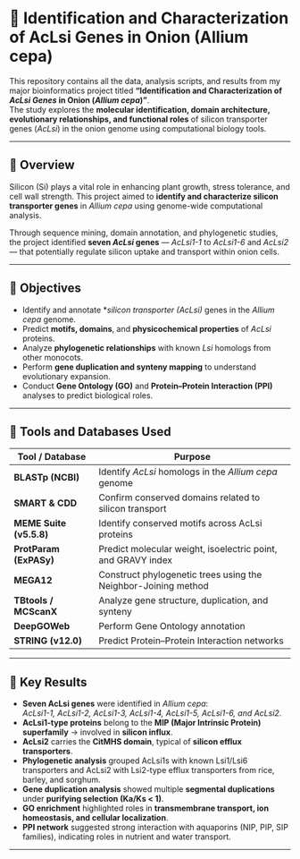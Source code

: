 # 🧬 Identification and Characterization of AcLsi Genes in Onion (Allium cepa)

This repository contains all the data, analysis scripts, and results from my major bioinformatics project titled **“Identification and Characterization of *AcLsi Genes* in Onion (*Allium cepa*)”**.  
The study explores the **molecular identification, domain architecture, evolutionary relationships, and functional roles** of silicon transporter genes (*AcLsi*) in the onion genome using computational biology tools.

---

## 🌱 Overview

Silicon (Si) plays a vital role in enhancing plant growth, stress tolerance, and cell wall strength. This project aimed to **identify and characterize silicon transporter genes** in *Allium cepa* using genome-wide computational analysis.

Through sequence mining, domain annotation, and phylogenetic studies, the project identified **seven *AcLsi* genes** — *AcLsi1-1* to *AcLsi1-6* and *AcLsi2* — that potentially regulate silicon uptake and transport within onion cells.

---

## 🎯 Objectives

- Identify and annotate **silicon transporter (*AcLsi)** genes in the *Allium cepa* genome.  
- Predict **motifs, domains**, and **physicochemical properties** of *AcLsi* proteins.  
- Analyze **phylogenetic relationships** with known *Lsi* homologs from other monocots.  
- Perform **gene duplication and synteny mapping** to understand evolutionary expansion.  
- Conduct **Gene Ontology (GO)** and **Protein–Protein Interaction (PPI)** analyses to predict biological roles.

---

## 🧰 Tools and Databases Used

| Tool / Database | Purpose |
|------------------|----------|
| **BLASTp (NCBI)** | Identify *AcLsi* homologs in the *Allium cepa* genome |
| **SMART & CDD** | Confirm conserved domains related to silicon transport |
| **MEME Suite (v5.5.8)** | Identify conserved motifs across AcLsi proteins |
| **ProtParam (ExPASy)** | Predict molecular weight, isoelectric point, and GRAVY index |
| **MEGA12** | Construct phylogenetic trees using the Neighbor-Joining method |
| **TBtools / MCScanX** | Analyze gene structure, duplication, and synteny |
| **DeepGOWeb** | Perform Gene Ontology annotation |
| **STRING (v12.0)** | Predict Protein–Protein Interaction networks |

---

## 🧫 Key Results

- **Seven AcLsi genes** were identified in *Allium cepa*:  
  *AcLsi1-1, AcLsi1-2, AcLsi1-3, AcLsi1-4, AcLsi1-5, AcLsi1-6, and AcLsi2*.  
- **AcLsi1-type proteins** belong to the **MIP (Major Intrinsic Protein) superfamily** → involved in **silicon influx**.  
- **AcLsi2** carries the **CitMHS domain**, typical of **silicon efflux transporters**.  
- **Phylogenetic analysis** grouped AcLsi1s with known Lsi1/Lsi6 transporters and AcLsi2 with Lsi2-type efflux transporters from rice, barley, and sorghum.  
- **Gene duplication analysis** showed multiple **segmental duplications** under **purifying selection (Ka/Ks < 1)**.  
- **GO enrichment** highlighted roles in **transmembrane transport, ion homeostasis, and cellular localization**.  
- **PPI network** suggested strong interaction with aquaporins (NIP, PIP, SIP families), indicating roles in nutrient and water transport.

---

